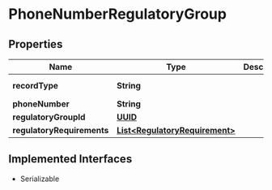 

# PhoneNumberRegulatoryGroup

## Properties

Name | Type | Description | Notes
------------ | ------------- | ------------- | -------------
**recordType** | **String** |  |  [optional] [readonly]
**phoneNumber** | **String** |  |  [optional]
**regulatoryGroupId** | [**UUID**](UUID.md) |  |  [optional]
**regulatoryRequirements** | [**List&lt;RegulatoryRequirement&gt;**](RegulatoryRequirement.md) |  |  [optional]


## Implemented Interfaces

* Serializable


